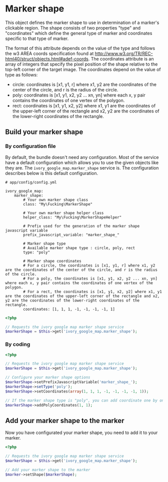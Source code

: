 # Marker shape

This object defines the marker shape to use in determination of a marker's clickable region. The shape consists of
two properties "type" and "coordinates" which define the general type of marker and coordinates specific to that
type of marker.

The format of this attribute depends on the value of the type and follows the w3 AREA coords specification found at
http://www.w3.org/TR/REC-html40/struct/objects.html#adef-coords. The coordinates attribute is an array of integers that
specify the pixel position of the shape relative to the top-left corner of the target image. The coordinates depend on
the value of type as follows:

 - circle: coordinates is [x1, y1, r] where x1, y2 are the coordinates of the center of the circle, and r is the
   radius of the circle.
 - poly: coordinates is [x1, y1, x2, y2 ... xn, yn] where each x, y pair contains the coordinates of one vertex of
   the polygon.
 - rect: coordinates is [x1, y1, x2, y2] where x1, y1 are the coordinates of the upper-left corner of the rectangle
   and x2, y2 are the coordinates of the lower-right coordinates of the rectangle.

## Build your marker shape

### By configuration file

By default, the bundle doesn't need any configuration. Most of the service have a default configuration which allows
you to use the given objects like they are. The ``ivory_google_map.marker_shape`` service is. The configuration
describes below is this default configuration.

```
# app/config/config.yml

ivory_google_map:
    marker_shape:
        # Your own marker shape class
        class: "My\Fucking\MarkerShape"

        # Your own marker shape helper class
        helper_class: "My\Fucking\MarkerShapeHelper"

        # Prefix used for the generation of the marker shape javascript variable
        prefix_javascript_variable: "marker_shape_"

        # Marker shape type
        # Available marker shape type : circle, poly, rect
        type: "poly"

        # Marker shape coordinates
        # For a circle, the coordinates is [x1, y1, r] where x1, y2 are the coordinates of the center of the circle, and r is the radius of the circle.
        # For a poly, the coordinates is [x1, y1, x2, y2 ... xn, yn] where each x, y pair contains the coordinates of one vertex of the polygon.
        # For a rect, the coordinates is [x1, y1, x2, y2] where x1, y1 are the coordinates of the upper-left corner of the rectangle and x2, y2 are the coordinates of the lower-right coordinates of the rectangle.
        coordinates: [1, 1, 1, -1, -1, -1, -1, 1]
```

``` php
<?php

// Requests the ivory google map marker shape service
$markerShape = $this->get('ivory_google_map.marker_shape');
```

### By coding

``` php
<?php

// Requests the ivory google map marker shape service
$markerShape = $this->get('ivory_google_map.marker_shape');

// Configure your marker shape options
$markerShape->setPrefixJavascriptVariable('marker_shape_');
$markerShape->setType('poly');
$markerShape->setCoordinates(array(1, 1, 1, -1, -1, -1, -1, 1));

// If the marker shape type is "poly", you can add coordinate one by one
$markerShape->addPolyCoordinates(1, 1);
```

## Add your marker shape to the marker

Now you have configurated your marker shape, you need to add it to your marker.

``` php
<?php

// Requests the ivory google map marker shape service
$markerShape = $this->get('ivory_google_map.marker_shape');

// Add your marker shape to the marker
$marker->setShape($markerShape);
```

